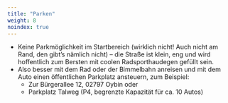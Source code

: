 ```yaml
---
title: "Parken"
weight: 8
noindex: true
---
```


- Keine Parkmöglichkeit im Startbereich (wirklich nicht! Auch nicht am Rand, den gibt’s nämlich nicht) – die Straße ist klein, eng und wird hoffentlich zum Bersten mit coolen Radsporthaudegen gefüllt sein.
- Also besser mit dem Rad oder der Bimmelbahn anreisen und mit dem Auto einen öffentlichen Parkplatz ansteuern, zum Beispiel:  
  - Zur Bürgerallee 12, 02797 Oybin oder  
  - Parkplatz Talweg (P4, begrenzte Kapazität für ca. 10 Autos)